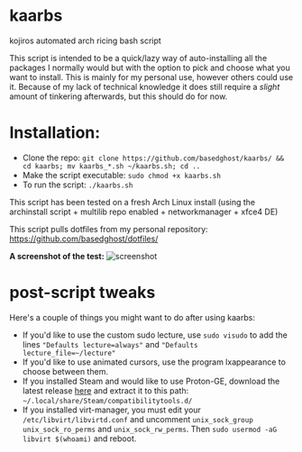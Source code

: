 # kaarbs
kojiros automated arch ricing bash script

This script is intended to be a quick/lazy way of auto-installing all the packages I normally would but with the option to pick and choose what you want to install. This is mainly for my personal use, however others could use it. Because of my lack of technical knowledge it does still require a *slight* amount of tinkering afterwards, but this should do for now.

# Installation:
- Clone the repo: `git clone https://github.com/basedghost/kaarbs/ && cd kaarbs; mv kaarbs_*.sh ~/kaarbs.sh; cd ..`
- Make the script executable: `sudo chmod +x kaarbs.sh`
- To run the script: `./kaarbs.sh`

This script has been tested on a fresh Arch Linux install (using the archinstall script + multilib repo enabled + networkmanager + xfce4 DE)

This script pulls dotfiles from my personal repository:
https://github.com/basedghost/dotfiles/

**A screenshot of the test:**
![screenshot](https://user-images.githubusercontent.com/111021033/184048144-cba87669-57d7-479d-bf45-ed37b7dc4fe2.png)

# post-script tweaks

Here's a couple of things you might want to do after using kaarbs:
- If you'd like to use the custom sudo lecture, use `sudo visudo` to add the lines `"Defaults lecture=always"` and `"Defaults lecture_file=~/lecture"`
- If you'd like to use animated cursors, use the program lxappearance to choose between them.
- If you installed Steam and would like to use Proton-GE, download the latest release [here](https://github.com/GloriousEggroll/proton-ge-custom/releases/latest/) and extract it to this path: `~/.local/share/Steam/compatibilitytools.d/`
- If you installed virt-manager, you must edit your `/etc/libvirt/libvirtd.conf` and uncomment `unix_sock_group` `unix_sock_ro_perms` and `unix_sock_rw_perms`. Then `sudo usermod -aG libvirt $(whoami)` and reboot.
